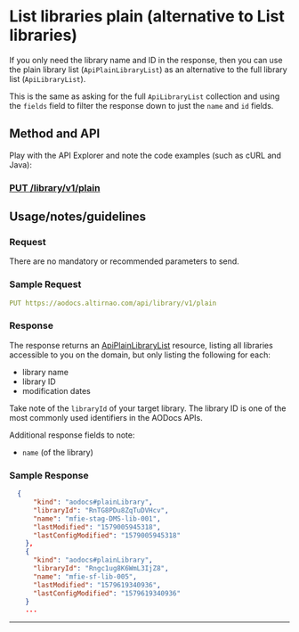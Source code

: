 # List libraries plain (alternative to List libraries)

If you only need the library name and ID in the response, then you can use the plain library list (```ApiPlainLibraryList```) as an alternative to the full library list (```ApiLibraryList```).

This is the same as asking for the full ```ApiLibraryList``` collection and using the ```fields``` field to filter the response down to just the ```name``` and ```id``` fields.

## Method and API

Play with the API Explorer and note the code examples (such as cURL and Java):

### [PUT /library/v1/plain](../../../../routes/library/v1/plain/put)

## Usage/notes/guidelines

### Request

There are no mandatory or recommended parameters to send.

### Sample Request

```yaml
PUT https://aodocs.altirnao.com/api/library/v1/plain
```


### Response

The response returns an [ApiPlainLibraryList](../../../../types/ApiPlainLibraryList) resource, listing all libraries accessible to you on the domain, but only listing the following for each:

*   library name
*   library ID
*   modification dates

Take note of the ````libraryId```` of your target library.  The library ID is one of the most commonly used identifiers in the AODocs APIs.

Additional response fields to note:

*   `name` (of the library)

### Sample Response

```json
  {
      "kind": "aodocs#plainLibrary",
      "libraryId": "RnTG8PDu8ZqTuDVHcv",
      "name": "mfie-stag-DMS-lib-001",
      "lastModified": "1579005945318",
      "lastConfigModified": "1579005945318"
    },
    {
      "kind": "aodocs#plainLibrary",
      "libraryId": "Rngc1ug8K6WmL3IjZ8",
      "name": "mfie-sf-lib-005",
      "lastModified": "1579619340936",
      "lastConfigModified": "1579619340936"
    }
    ...
```

---